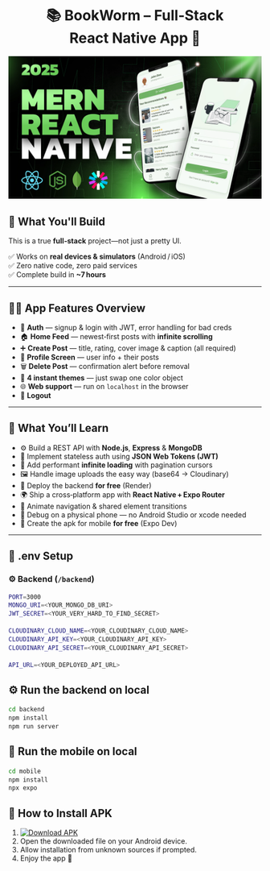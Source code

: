 <h1 align="center">📚 BookWorm – Full‑Stack React Native App 🚀</h1>

![Demo App](/mobile/assets/images/screenshot-for-readme.png)

## 🎯 What You'll Build

This is a true **full‑stack** project—not just a pretty UI.

✅ Works on **real devices & simulators** (Android / iOS)  
✅ Zero native code, zero paid services  
✅ Complete build in **~7 hours**

---

## 🧑‍🍳 App Features Overview

- 🔐 **Auth** — signup & login with JWT, error handling for bad creds
- 🏠 **Home Feed** — newest‑first posts with **infinite scrolling**
- ➕ **Create Post** — title, rating, cover image & caption (all required)
- 👤 **Profile Screen** — user info + their posts
- 🗑️ **Delete Post** — confirmation alert before removal
- 🎨 **4 instant themes** — just swap one color object
- 🌐 **Web support** — run on `localhost` in the browser
- 🚪 **Logout**

---

## 🧠 What You’ll Learn

- ⚙️ Build a REST API with **Node.js**, **Express** & **MongoDB**
- 🔑 Implement stateless auth using **JSON Web Tokens (JWT)**
- 🔄 Add performant **infinite loading** with pagination cursors
- 🖼️ Handle image uploads the easy way (base64 → Cloudinary)
- 🛫 Deploy the backend **for free** (Render)
- 🌍 Ship a cross‑platform app with **React Native + Expo Router**
- 🧭 Animate navigation & shared element transitions
- 🧪 Debug on a physical phone — no Android Studio or xcode needed
- 🛫 Create the apk for mobile **for free** (Expo Dev)

---

## 📁 .env Setup

### ⚙️ Backend (`/backend`)

```bash
PORT=3000
MONGO_URI=<YOUR_MONGO_DB_URI>
JWT_SECRET=<YOUR_VERY_HARD_TO_FIND_SECRET>

CLOUDINARY_CLOUD_NAME=<YOUR_CLOUDINARY_CLOUD_NAME>
CLOUDINARY_API_KEY=<YOUR_CLOUDINARY_API_KEY>
CLOUDINARY_API_SECRET=<YOUR_CLOUDINARY_API_SECRET>

API_URL=<YOUR_DEPLOYED_API_URL>
```

## ⚙️ Run the backend on local

```bash
cd backend
npm install
npm run server

```

## 📱 Run the mobile on local

```bash
cd mobile
npm install
npx expo
```

## 📲 How to Install APK

1. [![Download APK](https://img.shields.io/badge/Download-APK-brightgreen)](https://drive.google.com/uc?export=download&id=1mOni3DzDhaP2Ge77CzXUUK5oUjnD6cXz)
2. Open the downloaded file on your Android device.
3. Allow installation from unknown sources if prompted.
4. Enjoy the app 🚀

